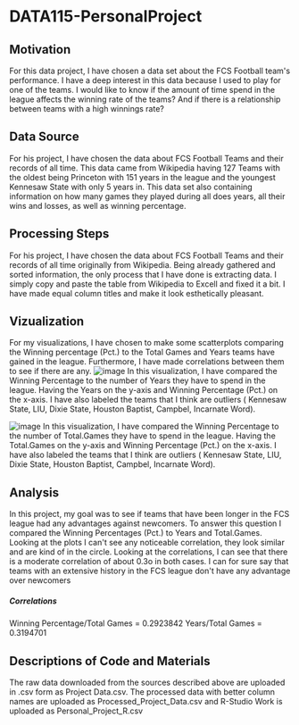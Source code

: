 # DATA115-PersonalProject

## Motivation 

For this data project, I have chosen a data set about the FCS Football team's performance. I have a deep interest in this data because I used to play for one of the teams. I would like to know if the amount of time spend in the league affects the winning rate of the teams? And if there is a relationship between teams with a high winnings rate?

## Data Source

For his project, I have chosen the data about FCS Football Teams and their records of all time. This data came from Wikipedia having 127 Teams with the oldest being Princeton with 151 years in the league and the youngest Kennesaw State with only 5 years in. This data set also containing information on how many games they played during all does years, all their wins and losses, as well as winning percentage. 

## Processing Steps 

For his project, I have chosen the data about FCS Football Teams and their records of all time originally from Wikipedia. Being already gathered and sorted information, the only process that I have done is extracting data. I simply copy and paste the table from Wikipedia to Excell and fixed it a bit. I have made equal column titles and make it look esthetically pleasant. 

## Vizualization 

For my visualizations, I have chosen to make some scatterplots comparing the Winning percentage (Pct.) to the Total Games and Years teams have gained in the league. Furthermore, I have made correlations between them to see if there are any. 
![image](https://user-images.githubusercontent.com/79300543/115179319-eea8c880-a087-11eb-98d0-5b0dbd4d8397.png)
In this visualization, I have compared the Winning Percentage to the number of Years they have to spend in the league. Having the Years on the y-axis and Winning Percentage (Pct.) on the x-axis. I have also labeled the teams that I think are outliers ( Kennesaw State, LIU, Dixie State, Houston Baptist, Campbel, Incarnate Word).

![image](https://user-images.githubusercontent.com/79300543/115180251-06814c00-a08a-11eb-82da-7eeaf38bb3e0.png)
In this visualization, I have compared the Winning Percentage to the number of Total.Games they have to spend in the league. Having the Total.Games on the y-axis and Winning Percentage (Pct.) on the x-axis. I have also labeled the teams that I think are outliers ( Kennesaw State, LIU, Dixie State, Houston Baptist, Campbel, Incarnate Word).

## Analysis

In this project, my goal was to see if teams that have been longer in the FCS league had any advantages against newcomers. To answer this question I compared the Winning Percentages (Pct.) to Years and Total.Games. Looking at the plots I can't see any noticeable correlation, they look similar and are kind of in the circle. Looking at the correlations, I can see that there is a moderate correlation of about 0.3o in both cases. I can for sure say that teams with an extensive history in the FCS league don't have any advantage over newcomers
##### Correlations 
Winning Percentage/Total Games = 0.2923842
Years/Total Games = 0.3194701

## Descriptions of Code and Materials

The raw data downloaded from the sources described above are uploaded in .csv form as Project Data.csv. The processed data with better column names are uploaded as Processed_Project_Data.csv and R-Studio Work is uploaded as Personal_Project_R.csv

